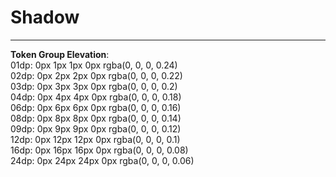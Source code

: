 
# Shadow

---

  
**Token Group Elevation**:    
01dp: 0px 1px 1px 0px rgba(0, 0, 0, 0.24)  
02dp: 0px 2px 2px 0px rgba(0, 0, 0, 0.22)  
03dp: 0px 3px 3px 0px rgba(0, 0, 0, 0.2)  
04dp: 0px 4px 4px 0px rgba(0, 0, 0, 0.18)  
06dp: 0px 6px 6px 0px rgba(0, 0, 0, 0.16)  
08dp: 0px 8px 8px 0px rgba(0, 0, 0, 0.14)  
09dp: 0px 9px 9px 0px rgba(0, 0, 0, 0.12)  
12dp: 0px 12px 12px 0px rgba(0, 0, 0, 0.1)  
16dp: 0px 16px 16px 0px rgba(0, 0, 0, 0.08)  
24dp: 0px 24px 24px 0px rgba(0, 0, 0, 0.06)  
